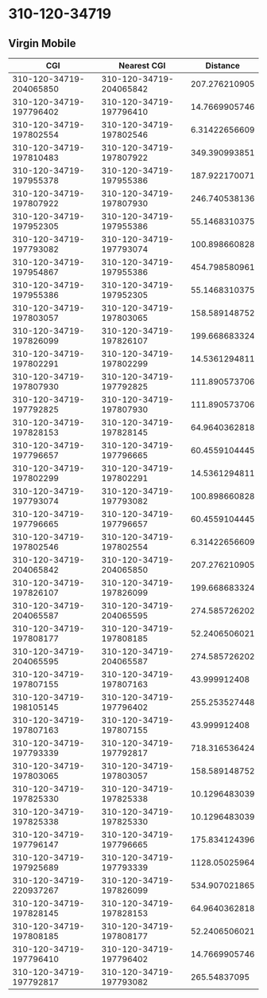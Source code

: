 # 310-120-34719
## Virgin Mobile


| CGI | Nearest CGI | Distance |
|-----|-------------|----------|
| 310-120-34719-204065850 | 310-120-34719-204065842 | 207.276210905 |
| 310-120-34719-197796402 | 310-120-34719-197796410 | 14.7669905746 |
| 310-120-34719-197802554 | 310-120-34719-197802546 | 6.31422656609 |
| 310-120-34719-197810483 | 310-120-34719-197807922 | 349.390993851 |
| 310-120-34719-197955378 | 310-120-34719-197955386 | 187.922170071 |
| 310-120-34719-197807922 | 310-120-34719-197807930 | 246.740538136 |
| 310-120-34719-197952305 | 310-120-34719-197955386 | 55.1468310375 |
| 310-120-34719-197793082 | 310-120-34719-197793074 | 100.898660828 |
| 310-120-34719-197954867 | 310-120-34719-197955386 | 454.798580961 |
| 310-120-34719-197955386 | 310-120-34719-197952305 | 55.1468310375 |
| 310-120-34719-197803057 | 310-120-34719-197803065 | 158.589148752 |
| 310-120-34719-197826099 | 310-120-34719-197826107 | 199.668683324 |
| 310-120-34719-197802291 | 310-120-34719-197802299 | 14.5361294811 |
| 310-120-34719-197807930 | 310-120-34719-197792825 | 111.890573706 |
| 310-120-34719-197792825 | 310-120-34719-197807930 | 111.890573706 |
| 310-120-34719-197828153 | 310-120-34719-197828145 | 64.9640362818 |
| 310-120-34719-197796657 | 310-120-34719-197796665 | 60.4559104445 |
| 310-120-34719-197802299 | 310-120-34719-197802291 | 14.5361294811 |
| 310-120-34719-197793074 | 310-120-34719-197793082 | 100.898660828 |
| 310-120-34719-197796665 | 310-120-34719-197796657 | 60.4559104445 |
| 310-120-34719-197802546 | 310-120-34719-197802554 | 6.31422656609 |
| 310-120-34719-204065842 | 310-120-34719-204065850 | 207.276210905 |
| 310-120-34719-197826107 | 310-120-34719-197826099 | 199.668683324 |
| 310-120-34719-204065587 | 310-120-34719-204065595 | 274.585726202 |
| 310-120-34719-197808177 | 310-120-34719-197808185 | 52.2406506021 |
| 310-120-34719-204065595 | 310-120-34719-204065587 | 274.585726202 |
| 310-120-34719-197807155 | 310-120-34719-197807163 | 43.999912408 |
| 310-120-34719-198105145 | 310-120-34719-197796402 | 255.253527448 |
| 310-120-34719-197807163 | 310-120-34719-197807155 | 43.999912408 |
| 310-120-34719-197793339 | 310-120-34719-197792817 | 718.316536424 |
| 310-120-34719-197803065 | 310-120-34719-197803057 | 158.589148752 |
| 310-120-34719-197825330 | 310-120-34719-197825338 | 10.1296483039 |
| 310-120-34719-197825338 | 310-120-34719-197825330 | 10.1296483039 |
| 310-120-34719-197796147 | 310-120-34719-197796665 | 175.834124396 |
| 310-120-34719-197925689 | 310-120-34719-197793339 | 1128.05025964 |
| 310-120-34719-220937267 | 310-120-34719-197826099 | 534.907021865 |
| 310-120-34719-197828145 | 310-120-34719-197828153 | 64.9640362818 |
| 310-120-34719-197808185 | 310-120-34719-197808177 | 52.2406506021 |
| 310-120-34719-197796410 | 310-120-34719-197796402 | 14.7669905746 |
| 310-120-34719-197792817 | 310-120-34719-197793082 | 265.54837095 |
